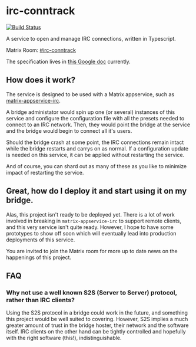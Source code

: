 # irc-conntrack

[![Build Status](https://travis-ci.org/Half-Shot/irc-conntrack.svg?branch=master)](https://travis-ci.org/Half-Shot/irc-conntrack)

A service to open and manage IRC connections, written in Typescript.

Matrix Room: [#irc-conntrack](https://matrix.to/#/#irc-conntrack:half-shot.uk)

The specification lives in [this Google doc](https://goo.gl/q2HgLA) currently.

## How does it work?

The service is designed to be used with a Matrix appservice, such as [matrix-appservice-irc](https://github.com/matrix-org/matrix-appservice-irc).

A bridge administator would spin up one (or several) instances of this service and configure the configuration file with all the presets needed to connect to an IRC network. Then, they would point the bridge at the service and the bridge would begin to connect all it's users.

Should the bridge crash at some point, the IRC connections remain intact while the bridge restarts and carrys on as normal. If a configuration update is needed on this service, it can be applied without restarting the service.

And of course, you can shard out as many of these as you like to minimize impact of restarting the service.

## Great, how do I deploy it and start using it on my bridge.

Alas, this project isn't ready to be deployed yet. There is a lot of work involved in breaking in `matrix-appservice-irc` to support remote clients, and this very service isn't quite ready. However, I hope to have some prototypes to show off soon which will eventually lead into production deployments of this service.

You are invited to join the Matrix room for more up to date news on the happenings of this project.

## FAQ

### Why not use a well known S2S (Server to Server) protocol, rather than IRC clients?

Using the S2S protocol in a bridge could work in the future, and something this project would be well suited to covering. However, S2S implies a much greater amount of trust in the bridge hoster, their network and the software itself. IRC clients on the other hand can be tightly controlled and hopefully with the right software (this!), indistinguishable.

